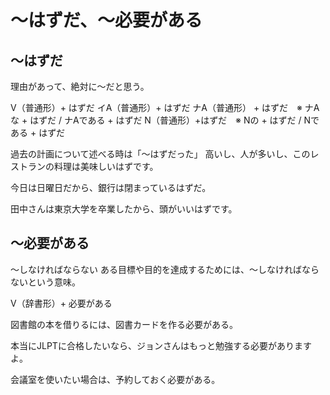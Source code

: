 # 〜はずだ、〜必要がある


## 〜はずだ
理由があって、絶対に〜だと思う。

V（普通形）+ はずだ イA（普通形）+ はずだ ナA（普通形） + はずだ　※ ナAな + はずだ / ナAである + はずだ N（普通形）+はずだ　※ Nの + はずだ / Nである + はずだ

過去の計画について述べる時は「〜はずだった」
高いし、人が多いし、このレストランの料理は美味しいはずです。

今日は日曜日だから、銀行は閉まっているはずだ。

田中さんは東京大学を卒業したから、頭がいいはずです。

## 〜必要がある
〜しなければならない ある目標や目的を達成するためには、〜しなければならないという意味。

V（辞書形）+ 必要がある

図書館の本を借りるには、図書カードを作る必要がある。

本当にJLPTに合格したいなら、ジョンさんはもっと勉強する必要がありますよ。

会議室を使いたい場合は、予約しておく必要がある。

